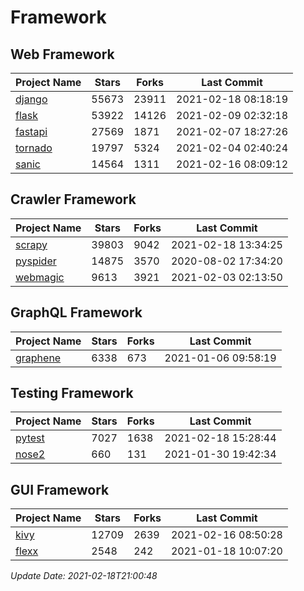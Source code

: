 # Framework

## Web Framework
| Project Name | Stars | Forks | Last Commit |
| ------------ | ----- | ----- | ----------- |
| [django](https://github.com/django/django) | 55673 | 23911 | 2021-02-18 08:18:19 |
| [flask](https://github.com/pallets/flask) | 53922 | 14126 | 2021-02-09 02:32:18 |
| [fastapi](https://github.com/tiangolo/fastapi) | 27569 | 1871 | 2021-02-07 18:27:26 |
| [tornado](https://github.com/tornadoweb/tornado) | 19797 | 5324 | 2021-02-04 02:40:24 |
| [sanic](https://github.com/sanic-org/sanic) | 14564 | 1311 | 2021-02-16 08:09:12 |

## Crawler Framework
| Project Name | Stars | Forks | Last Commit |
| ------------ | ----- | ----- | ----------- |
| [scrapy](https://github.com/scrapy/scrapy) | 39803 | 9042 | 2021-02-18 13:34:25 |
| [pyspider](https://github.com/binux/pyspider) | 14875 | 3570 | 2020-08-02 17:34:20 |
| [webmagic](https://github.com/code4craft/webmagic) | 9613 | 3921 | 2021-02-03 02:13:50 |

## GraphQL Framework
| Project Name | Stars | Forks | Last Commit |
| ------------ | ----- | ----- | ----------- |
| [graphene](https://github.com/graphql-python/graphene) | 6338 | 673 | 2021-01-06 09:58:19 |

## Testing Framework
| Project Name | Stars | Forks | Last Commit |
| ------------ | ----- | ----- | ----------- |
| [pytest](https://github.com/pytest-dev/pytest) | 7027 | 1638 | 2021-02-18 15:28:44 |
| [nose2](https://github.com/nose-devs/nose2) | 660 | 131 | 2021-01-30 19:42:34 |

## GUI Framework
| Project Name | Stars | Forks | Last Commit |
| ------------ | ----- | ----- | ----------- |
| [kivy](https://github.com/kivy/kivy) | 12709 | 2639 | 2021-02-16 08:50:28 |
| [flexx](https://github.com/flexxui/flexx) | 2548 | 242 | 2021-01-18 10:07:20 |

*Update Date: 2021-02-18T21:00:48*
